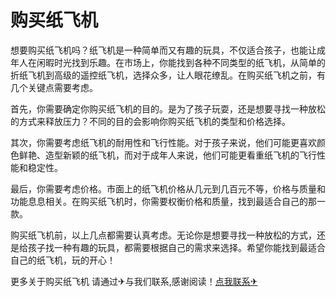 # 购买纸飞机

想要购买纸飞机吗？纸飞机是一种简单而又有趣的玩具，不仅适合孩子，也能让成年人在闲暇时光找到乐趣。在市场上，你能找到各种不同类型的纸飞机，从简单的折纸飞机到高级的遥控纸飞机，选择众多，让人眼花缭乱。在购买纸飞机之前，有几个关键点需要考虑。

首先，你需要确定你购买纸飞机的目的。是为了孩子玩耍，还是想要寻找一种放松的方式来释放压力？不同的目的会影响你购买纸飞机的类型和价格选择。

其次，你需要考虑纸飞机的耐用性和飞行性能。对于孩子来说，他们可能更喜欢颜色鲜艳、造型新颖的纸飞机，而对于成年人来说，他们可能更看重纸飞机的飞行性能和稳定性。

最后，你需要考虑价格。市面上的纸飞机价格从几元到几百元不等，价格与质量和功能息息相关。在购买纸飞机时，你需要权衡价格和质量，找到最适合自己的那一款。

购买纸飞机前，以上几点都需要认真考虑。无论你是想要寻找一种放松的方式，还是给孩子找一种有趣的玩具，都需要根据自己的需求来选择。希望你能找到最适合自己的纸飞机，玩的开心！

更多关于购买纸飞机 请通过✈与我们联系,感谢阅读！[点我联系✈](https://pro.k02.cc)